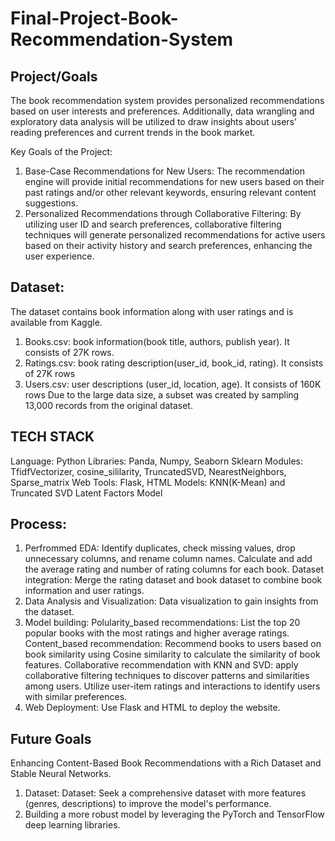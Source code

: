 # Final-Project-Book-Recommendation-System

## Project/Goals
The book recommendation system provides personalized recommendations based on user interests and preferences. Additionally, data wrangling and exploratory data analysis will be utilized to draw insights about users’ reading preferences and current trends in the book market.

Key Goals of the Project:
1. Base-Case Recommendations for New Users: The recommendation engine will provide initial recommendations for new users based on their past ratings and/or other relevant keywords, ensuring relevant content suggestions.
2. Personalized Recommendations through Collaborative Filtering: By utilizing user ID and search preferences, collaborative filtering techniques will generate personalized recommendations for active users based on their activity history and search preferences, enhancing the user experience.
## Dataset:
The dataset contains book information along with user ratings and is available from Kaggle.
1. Books.csv: book information(book title, authors, publish year). It consists of 27K rows.
2. Ratings.csv: book rating description(user_id, book_id, rating). It consists of 27K rows
3. Users.csv: user descriptions (user_id, location, age). It consists of 160K rows
Due to the large data size, a subset was created by sampling 13,000 records from the original dataset.
## TECH STACK
 Language: Python
 Libraries: Panda, Numpy, Seaborn
 Sklearn Modules: TfidfVectorizer, cosine_sililarity, TruncatedSVD, NearestNeighbors, Sparse_matrix
 Web Tools: Flask, HTML
 Models: KNN(K-Mean) and Truncated SVD Latent Factors Model
   
## Process:
1. Perfrommed EDA:
   Identify duplicates, check missing values, drop unnecessary columns, and rename column names.
   Calculate and add the average rating and number of rating columns for each book.
   Dataset integration: Merge the rating dataset and book dataset to combine book information and user ratings.
2. Data Analysis and Visualization: Data visualization to gain insights from the dataset.
3. Model building:
   Polularity_based recommendations: List the top 20 popular books with the most ratings and higher average ratings.
   Content_based recommendation: Recommend books to users based on book similarity using Cosine similarity to calculate the similarity of book features.
   Collaborative recommendation with KNN and SVD: apply collaborative filtering techniques to discover patterns and similarities among users. Utilize user-item ratings and interactions to identify users with similar preferences.
4. Web Deployment: Use Flask and HTML to deploy the website.
## Future Goals
Enhancing Content-Based Book Recommendations with a Rich Dataset and Stable Neural Networks.
1. Dataset: Dataset: Seek a comprehensive dataset with more features (genres, descriptions) to improve the model's performance.
2. Building a more robust model by leveraging the PyTorch and TensorFlow deep learning libraries.

